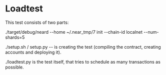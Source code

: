 # Loadtest 

This test consists of two parts:

./target/debug/neard --home ~/.near_tmp/7 init --chain-id localnet --num-shards=5



./setup.sh / setup.py -- is creating the test (compiling the contract, creating accounts and deploying it).

./loadtest.py is the test itself, that tries to schedule as many transactions  as possible.